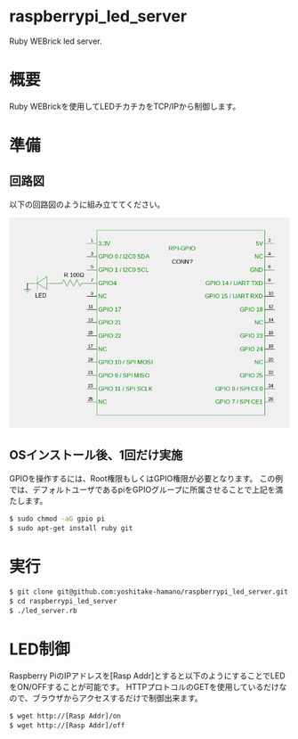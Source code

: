 # raspberrypi_led_server
Ruby WEBrick led server.

# 概要

Ruby WEBrickを使用してLEDチカチカをTCP/IPから制御します。

# 準備

## 回路図

以下の回路図のように組み立ててください。

![raspberrypi led schematic](images/raspberrypi_led_schematic.png)

## OSインストール後、1回だけ実施

GPIOを操作するには、Root権限もしくはGPIO権限が必要となります。
この例では、デフォルトユーザであるpiをGPIOグループに所属させることで上記を満たします。

````.bash
$ sudo chmod -aG gpio pi
$ sudo apt-get install ruby git
````

# 実行

````.bash
$ git clone git@github.com:yoshitake-hamano/raspberrypi_led_server.git
$ cd raspberrypi_led_server
$ ./led_server.rb
````

# LED制御

Raspberry PiのIPアドレスを[Rasp Addr]とすると以下のようにすることでLEDをON/OFFすることが可能です。
HTTPプロトコルのGETを使用しているだけなので、ブラウザからアクセスするだけで制御出来ます。

````.bash
$ wget http://[Rasp Addr]/on
$ wget http://[Rasp Addr]/off
````
